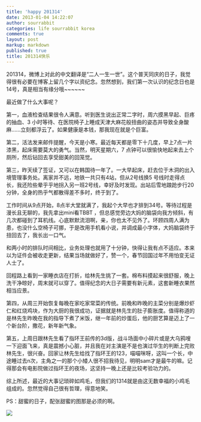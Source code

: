 ```yaml
---
title: 'happy 201314'
date: 2013-01-04 14:22:07
author: sourrabbit
categories: life sourrabbit korea
comments: true
layout: post
markup: markdown
published: true
title: 201314快乐
---
```

201314，微博上对此的中文翻译是“二人一生一世”。这个普天同庆的日子，我觉得很有必要在博客上留几个字以资纪念。忽然想到，我们第一次认识的纪念日也是
14号，真是相当有缘分哦~~~~~~

最近做了什么大事呢？

第一，血液检查结果很令人满意。听到医生说出正常二字时，周六摸黑早起、巨疼的抽血、3
小时等待、在医院椅子上睡成天津大麻花般扭曲的姿态并导致全身酸麻……立刻都浮云了。如果健康是本钱，那我现在就是个巨富。

第二，活法发来邮件提醒，今天是小寒。最近每天都是零下十几度，早上7点一片漆黑，起床需要莫大的勇气。当然，明天星期六，7
点钟可以很愉快地起来去上个厕所，然后钻回去享受甜美的回笼觉。

第三，昨天续了签证，又可以在韩国待一年了。一大早起床，赶去位于木洞的出入境管理事务处。离家并不远，地铁一共只有4站，但从2号线换5
号线时走得点长，我还险些晕乎乎地拐入另一班2号线，幸好及时发现。出站后雪地踉跄步行20分钟，全身的热乎气都散得差不多时，终于到了。

工作时间从9点开始，8点半大堂就满了，我起个大早也才排到34号。等待过程是漫长且无聊的，我先拿出mini看TBBT
，但总感觉旁边大妈的脑袋向我方倾斜，有几次都碰到了耳机线。心底默默流泪啊，亲，你也太不见外了。环顾四周人满为患，也没什么空椅子可挪，于是改用手机看小说，并调成最小字体，大妈脑袋终于扭回去了，我长出一口气。

和两小时的排队时间相比，业务处理也就用了十分钟，快得让我有点不适应。本来以为证件会被收走更新，结果当场就做好了，赞一个，春节回国过年不用怕变无证人士了。

回程路上看到一家睡衣店在打折，给林先生挑了一套。棉布料摸起来很舒服，晚上洗干净晾好，周末就可以穿了。值得纪念的大日子需要有新元素，这套新睡衣果然相当应景。

第四，从周三开始恢复每晚在家吃家常菜的传统。前晚和昨晚的主菜分别是爆炒虾仁和红烧鸡块，作为大厨的我很成功，证据就是林先生的肚子膨胀度。值得称道的是林先生昨晚在我的指导下煮了米饭，继一年前的炒蛋后，他的厨艺算是迈上了一个新台阶，撒花，新年新气象。

第五，上周日跟林先生看了指环王前传的3d版，战斗场面中小碎片或是大乌鸦嗖一下迎面飞来，真是震撼小心脏，并且我在对主演是不是也演过华生的判断上完败林先生，很兴奋。回家让林先生给找了指环王的123，喵喵咪呀，这叫一个长，中途睡过去n次，主角之一的那个小矮人很不招我待见，明明sam才是最牛的嘛。记得那会有电影院做过指环王的夜场，这坚持一晚上还是比较考验功力的。


 综上所述，最近的大事记琐碎如鸡毛，但我们的1314就是由这无数幸福的小鸡毛组成的。忽然觉得自己很有哲理，得意地笑。

PS：甜蜜的日子，配张甜蜜的图那是必须的啊。

![](http://farm9.staticflickr.com/8224/8345191632_2d3f33b787_o.jpg)
